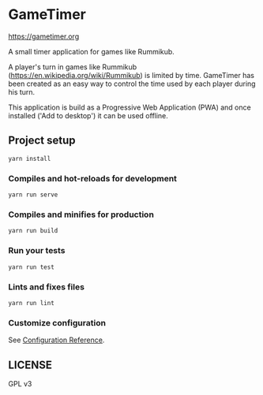 # GameTimer 

https://gametimer.org

A small timer application for games like Rummikub.

A player's turn in games like Rummikub (https://en.wikipedia.org/wiki/Rummikub) is limited by time. GameTimer has been created as an easy way to control the time used by each player during his turn.

This application is build as a Progressive Web Application (PWA) and once installed ('Add to desktop') it can be used offline.


## Project setup
```
yarn install
```

### Compiles and hot-reloads for development
```
yarn run serve
```

### Compiles and minifies for production
```
yarn run build
```

### Run your tests
```
yarn run test
```

### Lints and fixes files
```
yarn run lint
```

### Customize configuration
See [Configuration Reference](https://cli.vuejs.org/config/).

## LICENSE
GPL v3

